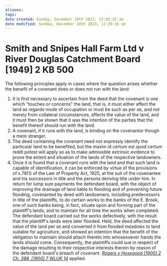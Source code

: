 ```yaml
---
aliases: 
tags: 
date created: Sunday, December 10th 2023, 12:02:32 am
date modified: Sunday, December 10th 2023, 12:39:16 am
---
```


# Smith and Snipes Hall Farm Ltd v River Douglas Catchment Board [1949] 2 KB 500

The following principles apply in cases where the question arises whether the benefit of a covenant does or does not run with the land:

1. It is first necessary to ascertain from the deed that the covenant is one which "touches or concerns" the land, that is, it must either affect the land as regards mode of occupation or must be such as per se, and not merely from collateral circumstances, affects the value of the land, and it must then be shown that it was the intention of the parties that the benefit thereof should run with the land.
2. A covenant, if it runs with the land, is binding on the covenantor though a mere stranger.
3. The deed containing the covenant need not expressly identify the particular land to be benefited, but the maxim id certum est quod certum reddi potest will apply so as to make admissible extrinsic evidence to prove the extent and situation of the lands of the respective landowners.
4. Once it is found that a covenant runs with the land and that such land is capable of identification, it can be enforced by virtue of the provisions of s.78(1) of the Law of Property Act, 1925, at the suit of the covenantee and his successors in title and the persons deriving title under him. In return for lump sum payments the defendant board, with the object of improving the drainage of land liable to flooding and of preventing future flooding, covenanted by deed with landowners, including predecessors in title of the plaintiffs, to do certain works to the banks of the E. Brook, one of such banks being, in fact, situate upon and forming part of the plaintiff's lands, and to maintain for all time the works when completed. The defendant board carried out the works defectively, with the result that the plaintiff's lands were later flooded. Held, the deed affected the value of the land per se and converted it from flooded meadows to land suitable for agriculture, and showed an intention that the benefit of the obligation to maintain should attach thereto into whosesoever hands the lands should come. Consequently, the plaintiffs could sue in respect of the damage resulting to their respective interests therein by reason of the defendant board's breach of covenant. _[Rogers v Hosegood [1900] 2 Ch. 388, [1900] 7 WLUK 14](https://uk.westlaw.com/Document/I89A8D960E42811DA8FC2A0F0355337E9/View/FullText.html?originationContext=document&transitionType=DocumentItem&ppcid=976ba1dde46e4c698ecef2e1fe336334&contextData=(sc.Default))_ applied.
